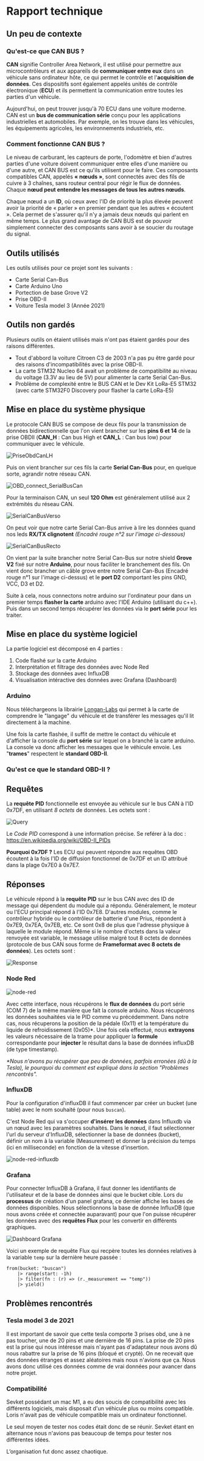 # Rapport technique
## Un peu de contexte
### Qu'est-ce que CAN BUS ?
**CAN** signifie Controller Area Network, il est utilisé pour permettre aux microcontrôleurs et aux appareils de **communiquer entre eux** dans un véhicule sans ordinateur hôte, ce qui permet le contrôle et l'**acquisition de données**. Ces dispositifs sont également appelés unités de contrôle électronique (**ECU**) et ils permettent la communication entre toutes les parties d'un véhicule.

Aujourd'hui, on peut trouver jusqu'à 70 ECU dans une voiture moderne. CAN est un **bus de communication série** conçu pour les applications industrielles et automobiles. Par exemple, on les trouve dans les véhicules, les équipements agricoles, les environnements industriels, etc.

### Comment fonctionne CAN BUS ?
Le niveau de carburant, les capteurs de porte, l'odomètre et bien d'autres parties d'une voiture doivent communiquer entre elles d'une manière ou d'une autre, et CAN BUS est ce qu'ils utilisent pour le faire. Ces composants compatibles CAN, appelés **« nœuds »**, sont connectés avec des fils de cuivre à 3 chaînes, sans routeur central pour régir le flux de données. Chaque **nœud peut entendre les messages de tous les autres nœuds**.

Chaque nœud a un **ID**, où ceux avec l'ID de priorité la plus élevée peuvent avoir la priorité de « parler » en premier pendant que les autres « écoutent ». Cela permet de s'assurer qu'il n'y a jamais deux nœuds qui parlent en même temps. Le plus grand avantage de CAN BUS est de pouvoir simplement connecter des composants sans avoir à se soucier du routage du signal.

## Outils utilisés
Les outils utilisés pour ce projet sont les suivants :
- Carte Serial Can-Bus
- Carte Arduino Uno
- Portection de base Grove V2
- Prise OBD-II
- Voiture Tesla model 3 (Année 2021)

## Outils non gardés
Plusieurs outils on étaient utilisés mais n'ont pas étaient gardés pour des raisons différentes.
- Tout d'abbord la voiture Citroen C3 de 2003 n'a pas pu être gardé pour des raisons d'incompatibilités avec la prise OBD-II.
- La carte STM32 Nucleo 64 avait un problème de compatibilité au niveau du voltage (3.3V au lieu de 5V) pour alimenter la carte Serial Can-Bus.
- Problème de complexité entre le BUS CAN et le Dev Kit LoRa-E5 STM32 (avec carte STM32F0 Discovery pour flasher la carte LoRa-E5)

## Mise en place du système physique
Le protocole CAN BUS se compose de deux fils pour la transmission de données bidirectionnelle que l'on vient brancher sur les **pins 6 et 14** de la prise OBDII (**CAN_H** : Can bus High et **CAN_L** : Can bus low) pour communiquer avec le véhicule.

![PriseObdCanLH](priseObdCanLH.png)

Puis on vient brancher sur ces fils la carte **Serial Can-Bus** pour, en quelque sorte, agrandir notre réseau CAN. 

![OBD_connect_SerialBusCan](OBD_connect_SerialBusCan.png)

Pour la terminaison CAN, un seul **120 Ohm** est généralement utilisé aux 2 extrémités du réseau CAN.

![SerialCanBusVerso](SerialCanBusVerso.png)

On peut voir que notre carte Serial Can-Bus arrive à lire les données quand nos leds **RX/TX clignotent** _(Encadré rouge n°2 sur l'image ci-dessous)_

![SerialCanBusRecto](SerialCanBusRecto.png)

On vient par la suite brancher notre Serial Can-Bus sur notre shield **Grove V2** fixé sur notre **Arduino**, pour nous faciliter le branchement des fils. On vient donc brancher un câble grove entre notre Serial Can-Bus (Encadré rouge n°1 sur l'image ci-dessus) et le **port D2** comportant les pins GND, VCC, D3 et D2.


Suite à cela, nous connectons notre arduino sur l'ordinateur pour dans un premier temps **flasher la carte** arduino avec l'IDE Arduino (utilisant du c++). Puis dans un second temps récupérer les données via le **port série** pour les traiter.

## Mise en place du système logiciel
La partie logiciel est décomposé en 4 parties : 
1. Code flashé sur la carte Arduino
2. Interprétation et filtrage des données avec Node Red
3. Stockage des données avec InfluxDB
4. Visualisation intéractive des données avec Grafana (Dashboard)

### Arduino
Nous téléchargeons la librairie [Longan-Labs](https://github.com/Longan-Labs/Serial_CAN_Arduino) qui permet à la carte de comprendre le "langage" du véhicule et de transférer les messages qu'il lit directement à la machine.

Une fois la carte flashée, il suffit de mettre le contact du véhicule et d'afficher la console du **port série** sur lequel on a branché la carte arduino. 
La console va donc afficher les messages que le véhicule envoie.
Les "**trames**" respectent le **standard OBD-II**.

### Qu'est ce que le standard OBD-II ? 
## Requêtes
La **requête PID** fonctionnelle est envoyée au véhicule sur le bus CAN à l'ID 0x7DF, en utilisant *8 octets* de données. Les octets sont :

![Query](query.png)

Le *Code PID* correspond à une information précise. Se reférer à la doc : https://en.wikipedia.org/wiki/OBD-II_PIDs

**Pourquoi 0x7DF ?** Les ECU qui peuvent répondre aux requêtes OBD écoutent à la fois l'ID de diffusion fonctionnel de 0x7DF et un ID attribué dans la plage 0x7E0 à 0x7E7.

## Réponses
Le véhicule répond à la **requête PID** sur le bus CAN avec des ID de message qui dépendent du module qui a répondu. Généralement, le moteur ou l'ECU principal répond à l'ID 0x7E8. D'autres modules, comme le contrôleur hybride ou le contrôleur de batterie d'une Prius, répondent à 0x7E9, 0x7EA, 0x7EB, etc. Ce sont 0x8 de plus que l'adresse physique à laquelle le module répond. Même si le nombre d'octets dans la valeur renvoyée est variable, le message utilise malgré tout 8 octets de données (protocole de bus CAN sous forme de **Frameformat avec 8 octets de données**). Les octets sont :

![Response](response.png)

### Node Red

![node-red](node-red.png)

Avec cette interface, nous récupérons le **flux de données** du port série (COM 7) de la même manière que fait la console arduino. Nous récupérons les données souhaitées via le PID comme vu précédemment. Dans notre cas, nous récuperons la position de la pédale (0x11) et la température du liquide de refroidissement (0x05)\*. Une fois cela effectué, nous **extrayons** les valeurs nécessaire de la trame pour appliquer la **formule** correspondante pour **injecter** le résultat dans la base de données influxDB (de type timestamp).

*\*Nous n'avons pu récupérer que peu de données, parfois erronées (dû à la Tesla), le pourquoi du comment est expliqué dans la section "Problèmes rencontrés".*

### InfluxDB

Pour la configuration d'influxDB il faut commencer par créer un bucket (une table) avec le nom souhaité (pour nous `buscan`).

C'est Node Red qui va s'occuper **d'insérer les données** dans Influxdb via un nœud avec les paramètres souhaités. Dans le nœud, il faut sélectionner l'url du serveur d'InfluxDB, sélectionner la base de données (bucket), définir un nom à la variable (Measurement) et donner la précision du temps (ici en milliseconde) en fonction de la vitesse d'insertion.

![node-red-influxdb](node-red-influxdb.png)

### Grafana

Pour connecter InfluxDB à Grafana, il faut donner les identifiants de l'utilisateur et de la base de données ainsi que le bucket cible. Lors du **processus** de création d'un panel grafana, ce dernier affiche les bases de données disponibles. Nous sélectionnons la base de donnée InfluxDB (que nous avons créée et connectée auparavant) pour que l'on puisse récupérer les données avec des **requêtes Flux** pour les convertir en différents graphiques.

![Dashboard Grafana](dashboard.png)

Voici un exemple de requête Flux qui recpère toutes les données relatives à la variable `temp` sur la dernière heure passée :
```
from(bucket: "buscan")
	|> range(start: -1h)
	|> filter(fn : (r) => (r._measurement == "temp"))
	|> yield()
```

## Problèmes rencontrés
### Tesla model 3 de 2021
Il est important de savoir que cette tesla comporte 3 prises obd, une à ne pas toucher, une de 20 pins et une dernière de 16 pins. La prise de 20 pins est la prise qui nous intéresse mais n'ayant pas d'adaptateur nous avons dû nous rabattre sur la prise de 16 pins (bloqué et crypté). On ne recevait que des données étranges et assez aléatoires mais nous n'avions que ça. Nous avons donc utilisé ces données comme de vrai données pour avancer dans notre projet.

### Compatibilité
Sevket possédant un mac M1, a eu des soucis de compatibilité avec les différents logiciels, mais disposait d'un véhicule plus ou moins compatible.
Loris n'avait pas de véhicule compatible mais un ordinateur fonctionnel.

Le seul moyen de tester nos codes était donc de se réunir. Sevket étant en alternance nous n'avions pas beaucoup de temps pour tester nos différentes idées.

L’organisation fut donc assez chaotique.

